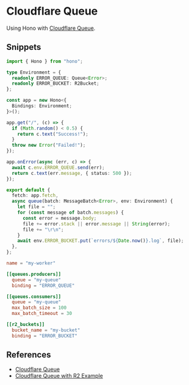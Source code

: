 # Cloudflare Queue

Using Hono with [Cloudflare Queue](https://developers.cloudflare.com/queues/).

## Snippets

```ts
import { Hono } from "hono";

type Environment = {
  readonly ERROR_QUEUE: Queue<Error>;
  readonly ERROR_BUCKET: R2Bucket;
};

const app = new Hono<{
  Bindings: Environment;
}>();

app.get("/", (c) => {
  if (Math.random() < 0.5) {
    return c.text("Success!");
  }
  throw new Error("Failed!");
});

app.onError(async (err, c) => {
  await c.env.ERROR_QUEUE.send(err);
  return c.text(err.message, { status: 500 });
});

export default {
  fetch: app.fetch,
  async queue(batch: MessageBatch<Error>, env: Environment) {
    let file = "";
    for (const message of batch.messages) {
      const error = message.body;
      file += error.stack || error.message || String(error);
      file += "\r\n";
    }
    await env.ERROR_BUCKET.put(`errors/${Date.now()}.log`, file);
  },
};
```

```toml
name = "my-worker"

[[queues.producers]]
  queue = "my-queue"
  binding = "ERROR_QUEUE"

[[queues.consumers]]
  queue = "my-queue"
  max_batch_size = 100
  max_batch_timeout = 30

[[r2_buckets]]
  bucket_name = "my-bucket"
  binding = "ERROR_BUCKET"
```

## References

- [Cloudflare Queue](https://developers.cloudflare.com/queues/)
- [Cloudflare Queue with R2 Example](https://developers.cloudflare.com/queues/examples/send-errors-to-r2/)

